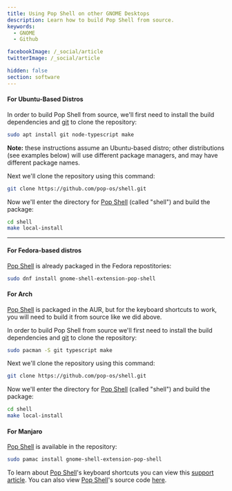 ```yaml
---
title: Using Pop Shell on other GNOME Desktops
description: Learn how to build Pop Shell from source.
keywords:
  - GNOME
  - Github

facebookImage: /_social/article
twitterImage: /_social/article

hidden: false
section: software
---
```


#### For Ubuntu-Based Distros

In order to build Pop Shell from source, we'll first need to install the build dependencies and <u>git</u> to clone the repository:

```bash
sudo apt install git node-typescript make
```

**Note:** these instructions assume an Ubuntu-based distro; other distributions (see examples below) will use different package managers, and may have different package names.

Next we'll clone the repository using this command:

```bash
git clone https://github.com/pop-os/shell.git
```

Now we'll enter the directory for <u>Pop Shell</u> (called "shell") and build the package:

```bash
cd shell
make local-install
```

---

#### For Fedora-based distros

<u>Pop Shell</u> is already packaged in the Fedora repostitories:

```bash
sudo dnf install gnome-shell-extension-pop-shell
```

#### For Arch

<u>Pop Shell</u> is packaged in the AUR, but for the keyboard shortcuts to work, you will need to build it from source like we did above.

In order to build Pop Shell from source we'll first need to install the build dependencies and <u>git</u> to clone the repository:

```bash
sudo pacman -S git typescript make
```

Next we'll clone the repository using this command:

```bash
git clone https://github.com/pop-os/shell.git
```

Now we'll enter the directory for <u>Pop Shell</u> (called "shell") and build the package:

```bash
cd shell
make local-install
```

#### For Manjaro

<u>Pop Shell</u> is available in the repository:

```bash
sudo pamac install gnome-shell-extension-pop-shell
```

To learn about <u>Pop Shell</u>'s keyboard shortcuts you can view this [support article](/articles/pop-keyboard-shortcuts/). You can also view <u>Pop Shell</u>'s source code [here](https://github.com/pop-os/shell).

